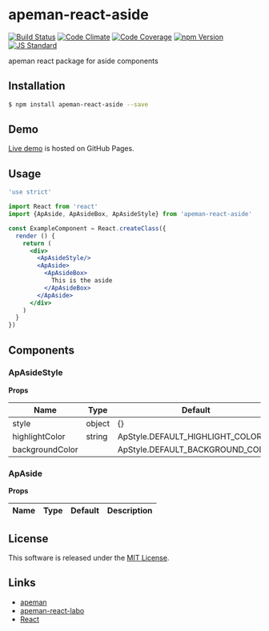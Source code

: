 apeman-react-aside
==========

<!---
This file is generated by ape-tmpl. Do not update manually.
--->

<!-- Badge Start -->
<a name="badges"></a>

[![Build Status][bd_travis_shield_url]][bd_travis_url]
[![Code Climate][bd_codeclimate_shield_url]][bd_codeclimate_url]
[![Code Coverage][bd_codeclimate_coverage_shield_url]][bd_codeclimate_url]
[![npm Version][bd_npm_shield_url]][bd_npm_url]
[![JS Standard][bd_standard_shield_url]][bd_standard_url]

[bd_repo_url]: https://github.com/apeman-react-labo/apeman-react-aside
[bd_travis_url]: http://travis-ci.org/apeman-react-labo/apeman-react-aside
[bd_travis_shield_url]: http://img.shields.io/travis/apeman-react-labo/apeman-react-aside.svg?style=flat
[bd_travis_com_url]: http://travis-ci.com/apeman-react-labo/apeman-react-aside
[bd_travis_com_shield_url]: https://api.travis-ci.com/apeman-react-labo/apeman-react-aside.svg?token=
[bd_license_url]: https://github.com/apeman-react-labo/apeman-react-aside/blob/master/LICENSE
[bd_codeclimate_url]: http://codeclimate.com/github/apeman-react-labo/apeman-react-aside
[bd_codeclimate_shield_url]: http://img.shields.io/codeclimate/github/apeman-react-labo/apeman-react-aside.svg?style=flat
[bd_codeclimate_coverage_shield_url]: http://img.shields.io/codeclimate/coverage/github/apeman-react-labo/apeman-react-aside.svg?style=flat
[bd_gemnasium_url]: https://gemnasium.com/apeman-react-labo/apeman-react-aside
[bd_gemnasium_shield_url]: https://gemnasium.com/apeman-react-labo/apeman-react-aside.svg
[bd_npm_url]: http://www.npmjs.org/package/apeman-react-aside
[bd_npm_shield_url]: http://img.shields.io/npm/v/apeman-react-aside.svg?style=flat
[bd_standard_url]: http://standardjs.com/
[bd_standard_shield_url]: https://img.shields.io/badge/code%20style-standard-brightgreen.svg

<!-- Badge End -->


<!-- Description Start -->
<a name="description"></a>

apeman react package for aside components

<!-- Description End -->


<!-- Overview Start -->
<a name="overview"></a>



<!-- Overview End -->


<!-- Sections Start -->
<a name="sections"></a>

<!-- Section from "doc/guides/01.Installation.md.hbs" Start -->

<a name="section-doc-guides-01-installation-md"></a>

Installation
-----

```bash
$ npm install apeman-react-aside --save
```


<!-- Section from "doc/guides/01.Installation.md.hbs" End -->

<!-- Section from "doc/guides/02.Demo.md.hbs" Start -->

<a name="section-doc-guides-02-demo-md"></a>

Demo
-----

[Live demo][demo_url] is hosted on GitHub Pages.

<!--
[![Demo Image](./doc/images/screenshot.png)][demo_url]
-->

[demo_url]: http://apeman-react-labo.github.io/apeman-react-aside/demo/demo.html


<!-- Section from "doc/guides/02.Demo.md.hbs" End -->

<!-- Section from "doc/guides/03.Usage.md.hbs" Start -->

<a name="section-doc-guides-03-usage-md"></a>

Usage
---------

```jsx
'use strict'

import React from 'react'
import {ApAside, ApAsideBox, ApAsideStyle} from 'apeman-react-aside'

const ExampleComponent = React.createClass({
  render () {
    return (
      <div>
        <ApAsideStyle/>
        <ApAside>
          <ApAsideBox>
            This is the aside
          </ApAsideBox>
        </ApAside>
      </div>
    )
  }
})


```



<!-- Section from "doc/guides/03.Usage.md.hbs" End -->

<!-- Section from "doc/guides/04.Components.md.hbs" Start -->

<a name="section-doc-guides-04-components-md"></a>

Components
-----


### ApAsideStyle

**Props**

| Name | Type | Default | Description |
| ---- | ---- | ------- | ----------- |
| style | object | {} | |  |
| highlightColor | string | ApStyle.DEFAULT_HIGHLIGHT_COLOR | |  |
| backgroundColor |  | ApStyle.DEFAULT_BACKGROUND_COLOR | |  |

### ApAside

**Props**

| Name | Type | Default | Description |
| ---- | ---- | ------- | ----------- |


<!-- Section from "doc/guides/04.Components.md.hbs" End -->


<!-- Sections Start -->


<!-- LICENSE Start -->
<a name="license"></a>

License
-------
This software is released under the [MIT License](https://github.com/apeman-react-labo/apeman-react-aside/blob/master/LICENSE).

<!-- LICENSE End -->


<!-- Links Start -->
<a name="links"></a>

Links
------

+ [apeman][apeman_url]
+ [apeman-react-labo][apeman_react_labo_url]
+ [React][react_url]

[apeman_url]: https://github.com/apeman-labo/apeman
[apeman_react_labo_url]: https://github.com/apeman-react-labo
[react_url]: https://facebook.github.io/react/

<!-- Links End -->
